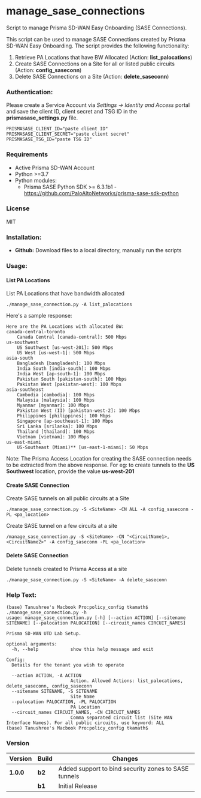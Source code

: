 # manage_sase_connections
Script to manage Prisma SD-WAN Easy Onboarding (SASE Connections).

This script can be used to manage SASE Connections created by Prisma SD-WAN Easy Onboarding. 
The script provides the following functionality:
1. Retrieve PA Locations that have BW Allocated (Action: **list_palocations**)
2. Create SASE Connections on a Site for all or listed public circuits (Action: **config_saseconn**)
3. Delete SASE Connections on a Site (Action: **delete_saseconn**)

### Authentication:
Please create a Service Account via _Settings -> Identity and Access_ portal and save the client ID, client secret and TSG ID in the **prismasase_settings.py** file.

```
PRISMASASE_CLIENT_ID="paste client ID"
PRISMASASE_CLIENT_SECRET="paste client secret"
PRISMASASE_TSG_ID="paste TSG ID"
```

### Requirements
* Active Prisma SD-WAN Account
* Python >=3.7
* Python modules:
    * Prisma SASE Python SDK >= 6.3.1b1 - <https://github.com/PaloAltoNetworks/prisma-sase-sdk-python>

### License
MIT

### Installation:
 - **Github:** Download files to a local directory, manually run the scripts

### Usage:
#### List PA Locations 
List PA Locations that have bandwidth allocated
```
./manage_sase_connection.py -A list_palocations
```

Here's a sample response:
```angular2html
Here are the PA Locations with allocated BW:
canada-central-toronto
	Canada Central [canada-central]: 500 Mbps
us-southwest
	US Southwest [us-west-201]: 500 Mbps
	US West [us-west-1]: 500 Mbps
asia-south
	Bangladesh [bangladesh]: 100 Mbps
	India South [india-south]: 100 Mbps
	India West [ap-south-1]: 100 Mbps
	Pakistan South [pakistan-south]: 100 Mbps
	Pakistan West [pakistan-west]: 100 Mbps
asia-southeast
	Cambodia [cambodia]: 100 Mbps
	Malaysia [malaysia]: 100 Mbps
	Myanmar [myanmar]: 100 Mbps
	Pakistan West (II) [pakistan-west-2]: 100 Mbps
	Philippines [philippines]: 100 Mbps
	Singapore [ap-southeast-1]: 100 Mbps
	Sri Lanka [srilanka]: 100 Mbps
	Thailand [thailand]: 100 Mbps
	Vietnam [vietnam]: 100 Mbps
us-east-miami
	US-Southeast (Miami)** [us-east-1-miami]: 50 Mbps
```
Note: The Prisma Access Location for creating the SASE connection needs to be extracted from the above response.
For eg: to create tunnels to the **US Southwest** location, provide the value **us-west-201**


#### Create SASE Connection
Create SASE tunnels on all public circuits at a Site
```
./manage_sase_connection.py -S <SiteName> -CN ALL -A config_saseconn -PL <pa_location>
```
Create SASE tunnel on a few circuits at a site
```
/manage_sase_connection.py -S <SiteName> -CN "<CircuitName1>,<CircuitName2>" -A config_saseconn -PL <pa_location>
```

#### Delete SASE Connection
Delete tunnels created to Prisma Access at a site
```
./manage_sase_connection.py -S <SiteName> -A delete_saseconn
```

### Help Text:
```
(base) Tanushree's Macbook Pro:policy_config tkamath$ ./manage_sase_connection.py -h
usage: manage_sase_connection.py [-h] [--action ACTION] [--sitename SITENAME] [--palocation PALOCATION] [--circuit_names CIRCUIT_NAMES]

Prisma SD-WAN UTD Lab Setup.

optional arguments:
  -h, --help            show this help message and exit

Config:
  Details for the tenant you wish to operate

  --action ACTION, -A ACTION
                        Action. Allowed Actions: list_palocations, delete_saseconn, config_saseconn
  --sitename SITENAME, -S SITENAME
                        Site Name
  --palocation PALOCATION, -PL PALOCATION
                        PA Location
  --circuit_names CIRCUIT_NAMES, -CN CIRCUIT_NAMES
                        Comma separated circuit list (Site WAN Interface Names). For all public circuits, use keyword: ALL
(base) Tanushree's Macbook Pro:policy_config tkamath$
```

### Version
| Version | Build | Changes |
| ------- | ----- | ------- |
| **1.0.0** | **b2** | Added support to bind security zones to SASE tunnels |
|           | **b1** | Initial Release |
